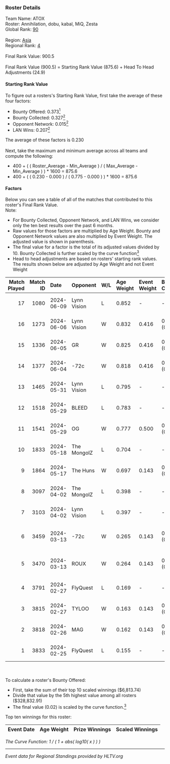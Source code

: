 ### Roster Details<br />
Team Name: ATOX<br />
Roster: Annihilation, dobu, kabal, MiQ, Zesta<br />
Global Rank: [90](../standings_global.md)<br />
<br />
Region: [Asia]( ../standings_asia.md)<br />
Regional Rank: [4]( ../standings_asia.md)<br />
<br />
Final Rank Value:  900.5<br />
<br />
Final Rank Value (900.5) = Starting Rank Value (875.6) + Head To Head Adjustments (24.9)<br />

#### Starting Rank Value<br />
To figure out a rosters's Starting Rank Value, first take the average of these four factors:<br />
- Bounty Offered: 0.373[<sup>1</sup>](#table2)
- Bounty Collected: 0.327[<sup>2</sup>](#table1)
- Opponent Network: 0.015[<sup>2</sup>](#table1)
- LAN Wins: 0.207[<sup>2</sup>](#table1)

The average of these factors is 0.230<br />
<br />
Next, take the maximum and minimum average across all teams and compute the following:<br />
- 400 + ( ( Roster_Average - Min_Average ) / ( Max_Average - Min_Average ) ) * 1600 = 875.6
- 400 + ( ( 0.230 - 0.000 ) / ( 0.775 - 0.000 ) ) * 1600 = 875.6


#### Factors<br />
Below you can see a table of all of the matches that contributed to this roster's Final Rank Value.<br />
Note:<br />

- For Bounty Collected, Opponent Network, and LAN Wins, we consider only the ten best results over the past 6 months.
- Raw values for those factors are multiplied by Age Weight. Bounty and Opponent Network values are also multiplied by Event Weight. The adjusted value is shown in parenthesis.
- The final value for a factor is the total of its adjusted values divided by 10. Bounty Collected is further scaled by the curve function[<sup>3</sup>](#curveFunction)
- Head to head adjustments are based on rosters' starting rank values. The results shown below are adjusted by Age Weight and not Event Weight
<span id="table1"></span><br />


| Match Played | Match ID | Date       | Opponent    | W/L | Age Weight | Event Weight | Bounty Collected | Opponent Network | LAN Wins  | H2H Adj. | Roster                                |
| -: | -: | :- | :- | :- | :- | :- | :- | :- | :- | -: | :- |
|           17 |     1080 | 2024-06-09 | Lynn Vision | L   | 0.852      | -            | -                | -                | -         |    -9.87 | Annihilation, dobu, kabal, MiQ, Zesta |
|           16 |     1273 | 2024-06-06 | Lynn Vision | W   | 0.832      | 0.416        | 0.080 (0.028)    | 0.158 (0.055)    | 0 (0.000) |    16.78 | Annihilation, dobu, kabal, MiQ, Zesta |
|           15 |     1336 | 2024-06-05 | GR          | W   | 0.825      | 0.416        | 0.008 (0.003)    | 0.076 (0.026)    | 0 (0.000) |     5.87 | Annihilation, dobu, kabal, MiQ, Zesta |
|           14 |     1377 | 2024-06-04 | -72c        | W   | 0.818      | 0.416        | 0.003 (0.001)    | 0.038 (0.013)    | 0 (0.000) |     5.41 | Annihilation, dobu, kabal, MiQ, Zesta |
|           13 |     1465 | 2024-05-31 | Lynn Vision | L   | 0.795      | -            | -                | -                | -         |    -8.64 | Annihilation, dobu, kabal, MiQ, Zesta |
|           12 |     1518 | 2024-05-29 | BLEED       | L   | 0.783      | -            | -                | -                | -         |    -1.54 | Annihilation, dobu, kabal, MiQ, Zesta |
|           11 |     1541 | 2024-05-29 | OG          | W   | 0.777      | 0.500        | 0.144 (0.056)    | 0.133 (0.052)    | 1 (0.777) |    17.84 | Annihilation, dobu, kabal, MiQ, Zesta |
|           10 |     1833 | 2024-05-18 | The MongolZ | L   | 0.704      | -            | -                | -                | -         |    -0.07 | Annihilation, dobu, kabal, MiQ, Zesta |
|            9 |     1864 | 2024-05-17 | The Huns    | W   | 0.697      | 0.143        | 0.000 (0.000)    | 0.003 (0.000)    | 1 (0.697) |     1.36 | Annihilation, dobu, kabal, MiQ, Zesta |
|            8 |     3097 | 2024-04-02 | The MongolZ | L   | 0.398      | -            | -                | -                | -         |    -0.04 | Annihilation, dobu, kabal, MiQ, Zesta |
|            7 |     3103 | 2024-04-02 | Lynn Vision | L   | 0.397      | -            | -                | -                | -         |    -4.09 | Annihilation, dobu, kabal, MiQ, Zesta |
|            6 |     3459 | 2024-03-13 | -72c        | W   | 0.265      | 0.143        | 0.000 (0.000)    | 0.010 (0.000)    | 0 (0.000) |     0.55 | dobu, FlyNN, kabal, MiQ, Zesta        |
|            5 |     3470 | 2024-03-13 | ROUX        | W   | 0.264      | 0.143        | 0.000 (0.000)    | 0.000 (0.000)    | 0 (0.000) |     0.54 | dobu, FlyNN, kabal, MiQ, Zesta        |
|            4 |     3791 | 2024-02-27 | FlyQuest    | L   | 0.169      | -            | -                | -                | -         |    -0.81 | AccuracyTG, dobu, kabal, MiQ, Zesta   |
|            3 |     3815 | 2024-02-27 | TYLOO       | W   | 0.163      | 0.143        | 0.020 (0.000)    | 0.095 (0.002)    | 1 (0.163) |     1.83 | AccuracyTG, dobu, kabal, MiQ, Zesta   |
|            2 |     3818 | 2024-02-26 | MAG         | W   | 0.162      | 0.143        | 0.000 (0.000)    | 0.010 (0.000)    | 1 (0.162) |     0.53 | AccuracyTG, dobu, kabal, MiQ, Zesta   |
|            1 |     3833 | 2024-02-25 | FlyQuest    | L   | 0.155      | -            | -                | -                | -         |    -0.74 | AccuracyTG, dobu, kabal, MiQ, Zesta   |

<br />
<span id="table2"></span><br />
To calculate a roster's Bounty Offered:<br />

- First, take the sum of their top 10 scaled winnings ($6,813.74)
- Divide that value by the 5th highest value among all rosters ($328,832.91)
- The final value (0.02) is scaled by the curve function.[<sup>3</sup>](#curveFunction)

Top ten winnings for this roster:<br />

| Event Date | Age Weight | Prize Winnings | Scaled Winnings |
| :- | -: | :- | :- |


<span id="curveFunction"></span>_The Curve Function: 1 / ( 1 + abs( log10( x ) ) )_<br />

---
_Event data for Regional Standings provided by HLTV.org_<br />
